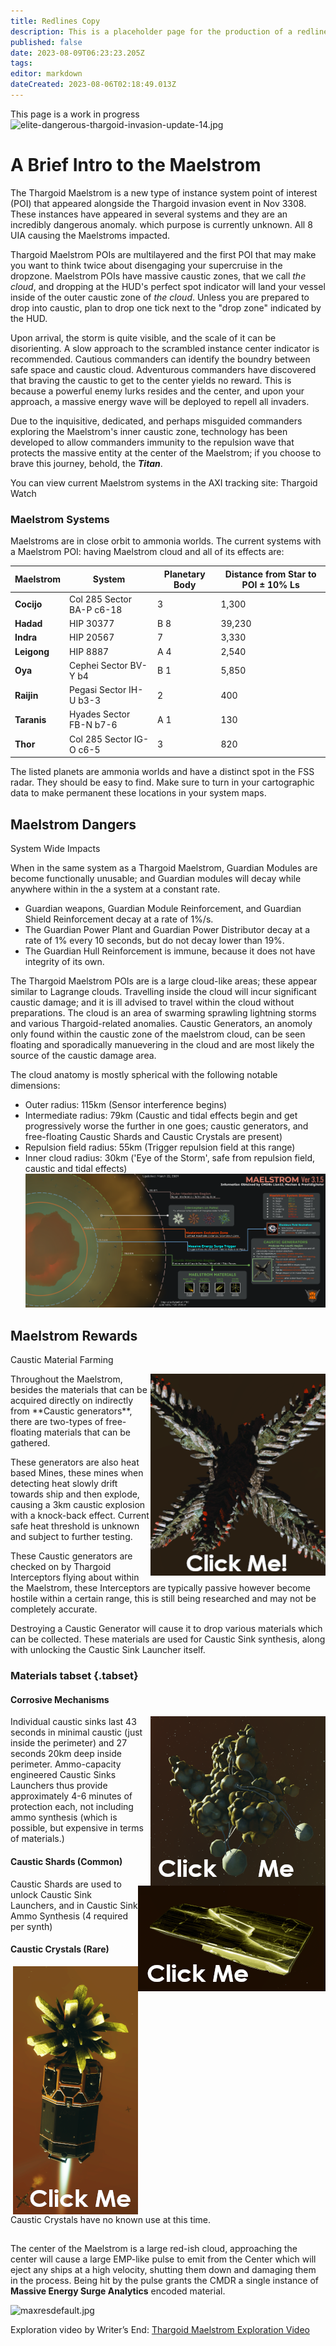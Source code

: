 ```yaml
---
title: Redlines Copy
description: This is a placeholder page for the production of a redline and new text document for delivering to authors for courtesy authorization.
published: false
date: 2023-08-09T06:23:23.205Z
tags: 
editor: markdown
dateCreated: 2023-08-06T02:18:49.013Z
---
```


<rl> This page is a work in progress</rl>
![elite-dangerous-thargoid-invasion-update-14.jpg](/elite-dangerous-thargoid-invasion-update-14.jpg)
# A Brief Intro to the Maelstrom

The Thargoid Maelstrom is a <rl>new type of instance</rl> <nwt>system point of interest (POI)</nwt> that appeared alongside the Thargoid invasion <nwt>event</nwt> in Nov 3308. These instances have appeared in several systems and <nwt>they</nwt> are an incredibly dangerous anomaly. <rl>which purpose is currently unknown. All 8 UIA causing the Maelstroms impacted.</rl>

<nwt>Thargoid Maelstrom POIs are multilayered and the first POI that may make you want to think twice about disengaging your supercruise in the dropzone. Maelstrom POIs have massive caustic zones, that we call *the cloud*, and dropping at the HUD's perfect spot indicator will land your vessel inside of the outer caustic zone of *the cloud*. Unless you are prepared to drop into caustic, plan to drop one tick next to the "drop zone" indicated by the HUD.

Upon arrival, the storm is quite visible, and the scale of it can be disorienting. A slow approach to the scrambled instance center indicator is recommended. Cautious commanders can identify the boundry between safe space and caustic cloud. Adventurous commanders have discovered that braving the caustic to get to the center yields no reward. This is because a powerful enemy lurks resides and the center, and upon your approach, a massive energy wave will be deployed to repell all invaders.

Due to the inquisitive, dedicated, and perhaps misguided commanders exploring the Maelstrom's inner caustic zone, technology has been developed to allow commanders immunity to the repulsion wave that protects the massive entity at the center of the Maelstrom; if you choose to brave this journey, behold, the ***Titan***.</nwt>

<rl>You can view current Maelstrom systems in the AXI tracking site: Thargoid Watch</rl>
### Maelstrom Systems

  <nwt>Maelstroms are in close orbit to ammonia worlds. </nwt>The current systems <nwt>with a Maelstrom POI: </nwt><rl>having Maelstrom cloud and all of its effects are:</rl>

| Maelstrom | System | Planetary Body | Distance from Star to POI ± 10% Ls |
|---|---|---|---|
|**Cocijo**		| Col 285 Sector BA-P c6-18	| 3		| 1,300
|**Hadad**		| HIP 30377									| B 8	| 39,230 
|**Indra**		| HIP 20567 								| 7		| 3,330
|**Leigong**	| HIP 8887									| A 4	| 2,540
|**Oya**			| Cephei Sector BV-Y b4			| B 1	| 5,850
|**Raijin**		| Pegasi Sector IH-U b3-3		| 2		| 400
|**Taranis**	| Hyades Sector FB-N b7-6		| A 1	| 130
|**Thor**			| Col 285 Sector IG-O c6-5	| 3		| 820

<nwt>The listed planets are ammonia worlds and have a distinct spot in the FSS radar. They should be easy to find. Make sure to turn in your cartographic data to make permanent these locations in your system maps.</nwt> 
  

## Maelstrom Dangers

<rl>System Wide Impacts</rl>

When in the same system as a Thargoid Maelstrom, Guardian Modules <rl>are</rl><nwt> become</nwt> functionally unusable<nwt>;</nwt> <rl>and</rl><nwt> Guardian modules</nwt> will decay while anywhere <nwt>within</nwt> <rl>in the</rl><nwt> a</nwt> system at a constant rate.  
- Guardian weapons, Guardian Module Reinforcement, and Guardian Shield Reinforcement decay at a rate of 1%/s.  
- The Guardian Power Plant and Guardian Power Distributor decay at a rate of 1% every 10 seconds, but do not decay lower than 19%.  
- The Guardian Hull Reinforcement is immune, because it does not have integrity of its own.

<rl>The</rl> Thargoid Maelstrom <nwt>POIs are </nwt><rl>is a </rl>large cloud-like area<nwt>s;</nwt> these appear similar to Lagrange clouds. Travel<rl>l</rl>ing inside the cloud will incur significant caustic damage; <rl>and</rl> it is ill advised to travel within the cloud without preparations. The cloud is an area of <rl>swarming</rl><nwt> sprawling</nwt> lightning storms and various Thargoid-related anomalies. Caustic Generators<nwt>, an anomoly only found within the caustic zone of the maelstrom cloud,</nwt> can be seen floating <nwt>and sporadically manuevering</nwt> in the cloud and are most likely the source of the caustic damage area.

<nwt>The cloud anatomy is mostly spherical with the following notable dimensions:</nwt>
- Outer radius: 115km (Sensor interference begins)
- Intermediate radius: 79km (Caustic and tidal effects begin and get progressively worse the further in one goes; caustic generators, <rl>and</rl> free-floating Caustic Shards and Caustic Crystals are present)
- Repulsion field radius: 55km (Trigger repulsion field at this range)
- Inner cloud radius: 30km ('Eye of the Storm', safe from repulsion field, caustic and tidal effects)
![maelstroms_ver_3.1.5.png](/maelstroms_ver_3.1.5.png)

## Maelstrom Rewards
<rl> Caustic Material Farming </rl>

<!--- [![smol gen](/maelstrom_cg_tumb.png)](/img/caustic_generator_2.png) --->
<a href="/img/caustic_generator_2.png">
	<img src ="/img/maelstrom_tn01.png" align = right
       title = "Click for the Full Image" 
       alt = "smol caustic generator image"/>
</a>
Throughout the Maelstrom, besides the materials that can be acquired directly on indirectly from **Caustic generators**, there are two-types of free-floating materials that can be gathered.

These generators are also heat based Mines, these mines when detecting heat slowly drift towards ship and then explode, causing a 3km caustic explosion with a knock-back effect. Current safe heat threshold is unknown and subject to further testing.

These Caustic generators are checked on by Thargoid Interceptors flying about within the Maelstrom, these Interceptors are typically passive however become hostile within a certain range, this is still being researched and may not be completely accurate.

Destroying a Caustic Generator will cause it to drop various materials which can be collected. These materials are used for Caustic Sink synthesis, along with unlocking the Caustic Sink Launcher itself.

### Materials tabset {.tabset}

#### **Corrosive Mechanisms**

<a href="/img/corrosive_mechannism_2.png">
	<img src ="/img/maelstrom_tn02.png" align = right 
		title = "Click for the Full Image"
		alt = "smol corrosive mechanism image" />
</a>

  Individual caustic sinks last 43 seconds in minimal caustic (just inside the perimeter) and 27 seconds 20km deep inside perimeter. Ammo-capacity engineered Caustic Sinks Launchers thus provide approximately 4-6 minutes of protection each, not including ammo synthesis (which is possible, but expensive in terms of materials.)
<p></p>
<p></p>
<p></p>
<p></p>
<p></p>
<p></p>
<p></p>
<p></p>

#### **Caustic Shards (Common)**

<a href="/img/caustic_shard_1.png">
	<img src ="/img/maelstrom_tn03.png" align = right
		title = "Click for the Full Image"
		alt = "smol Caustic Shard image" />
</a>

Caustic Shards are used to unlock Caustic Sink Launchers, and in Caustic Sink Ammo Synthesis (4 required per synth)
<p></p>
<p></p>
<p></p>
<p></p>
<p></p>
<p></p>
<p></p>
<p></p>

#### **Caustic Crystals (Rare)**

<a href="/img/caustic_crystal_2.png">
	<img src ="/img/maelstrom_tn04.png" align = right
		title = "Click for the Full Image"
		alt = "smol Caustic Shard image" />
</a>

Caustic Crystals have no known use at this time.
<p></p>
<p></p>
<p></p>
<p></p>
<p></p>
<p></p>
<p></p>
<p></p>


## 

The center of the Maelstrom is a large red-ish cloud, approaching the center will cause a large EMP-like pulse to emit from the Center which will eject any ships at a high velocity, shutting them down and damaging them in the process. Being hit by the pulse grants the CMDR a single instance of **Massive Energy Surge Analytics** encoded material.

![maxresdefault.jpg](/maxresdefault.jpg)

Exploration video by Writer’s End: [Thargoid Maelstrom Exploration Video](https://youtu.be/3NqAGO6oX_Q)

